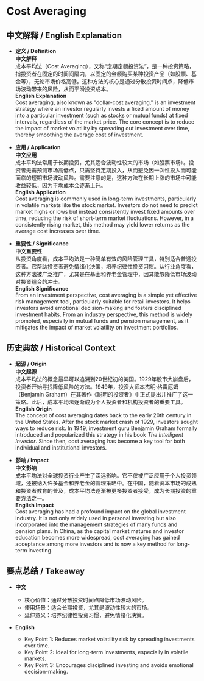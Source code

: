 # Cost Averaging

## 中文解释 / English Explanation

* **定义 / Definition**  
  **中文解释**  
  成本平均法（Cost Averaging），又称“定期定额投资法”，是一种投资策略，指投资者在固定的时间间隔内，以固定的金额购买某种投资产品（如股票、基金等），无论市场价格高低。这种方法的核心是通过分散投资时间点，降低市场波动带来的风险，从而平滑投资成本。  
  **English Explanation**  
  Cost averaging, also known as "dollar-cost averaging," is an investment strategy where an investor regularly invests a fixed amount of money into a particular investment (such as stocks or mutual funds) at fixed intervals, regardless of the market price. The core concept is to reduce the impact of market volatility by spreading out investment over time, thereby smoothing the average cost of investment.

* **应用 / Application**  
  **中文应用**  
  成本平均法常用于长期投资，尤其适合波动性较大的市场（如股票市场）。投资者无需预测市场高低点，只需坚持定期投入，从而避免因一次性投入而可能面临的短期市场波动风险。需要注意的是，这种方法在长期上涨的市场中可能收益较低，因为平均成本会逐渐上升。  
  **English Application**  
  Cost averaging is commonly used in long-term investments, particularly in volatile markets like the stock market. Investors do not need to predict market highs or lows but instead consistently invest fixed amounts over time, reducing the risk of short-term market fluctuations. However, in a consistently rising market, this method may yield lower returns as the average cost increases over time.

* **重要性 / Significance**  
  **中文重要性**  
  从投资角度看，成本平均法是一种简单有效的风险管理工具，特别适合普通投资者。它帮助投资者避免情绪化决策，培养纪律性投资习惯。从行业角度看，这种方法被广泛推广，尤其是在基金和养老金管理中，因其能够降低市场波动对投资组合的冲击。  
  **English Significance**  
  From an investment perspective, cost averaging is a simple yet effective risk management tool, particularly suitable for retail investors. It helps investors avoid emotional decision-making and fosters disciplined investment habits. From an industry perspective, this method is widely promoted, especially in mutual funds and pension management, as it mitigates the impact of market volatility on investment portfolios.

## 历史典故 / Historical Context

* **起源 / Origin**  
  **中文起源**  
  成本平均法的概念最早可以追溯到20世纪初的美国。1929年股市大崩盘后，投资者开始寻找降低风险的方法。1949年，投资大师本杰明·格雷厄姆（Benjamin Graham）在其著作《聪明的投资者》中正式提出并推广了这一策略。此后，成本平均法逐渐成为个人投资者和机构投资者的重要工具。  
  **English Origin**  
  The concept of cost averaging dates back to the early 20th century in the United States. After the stock market crash of 1929, investors sought ways to reduce risk. In 1949, investment guru Benjamin Graham formally introduced and popularized this strategy in his book *The Intelligent Investor*. Since then, cost averaging has become a key tool for both individual and institutional investors.

* **影响 / Impact**  
  **中文影响**  
  成本平均法对全球投资行业产生了深远影响。它不仅被广泛应用于个人投资领域，还被纳入许多基金和养老金的管理策略中。在中国，随着资本市场的成熟和投资者教育的普及，成本平均法逐渐被更多投资者接受，成为长期投资的重要方法之一。  
  **English Impact**  
  Cost averaging has had a profound impact on the global investment industry. It is not only widely used in personal investing but also incorporated into the management strategies of many funds and pension plans. In China, as the capital market matures and investor education becomes more widespread, cost averaging has gained acceptance among more investors and is now a key method for long-term investing.

## 要点总结 / Takeaway

* **中文**  
  - 核心价值：通过分散投资时间点降低市场波动风险。  
  - 使用场景：适合长期投资，尤其是波动性较大的市场。  
  - 延伸意义：培养纪律性投资习惯，避免情绪化决策。  

* **English**  
  - Key Point 1: Reduces market volatility risk by spreading investments over time.  
  - Key Point 2: Ideal for long-term investments, especially in volatile markets.  
  - Key Point 3: Encourages disciplined investing and avoids emotional decision-making.